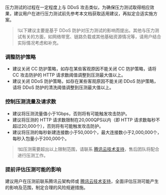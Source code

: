 压力测试的过程在一定程度上与 DDoS 攻击类似，为确保压力测试取得相应效果，建议用户在进行压力测试前先参考本文档获取适用建议，再拟定合适实施方案。
>!以下建议主要是基于 DDoS 防护对压力测试的影响而提出。其他与压力测试有关的方面，如网络带宽、链路负载或其他基础资源情况等，请用户结合实际情况考虑和补充。

### 调整防护策略
- 建议关闭 CC 防护策略，如存在某些客观原因不能关闭 CC 防护策略，请将 CC 攻击防护的 HTTP 请求数阈值调整到压测最大值以上。
- 建议关闭 DDoS 防护策略，如存在某些客观原因不能关闭 DDoS 防护策略，请将 DDoS 防护的清洗阈值调整到压测最大值以上。

### 控制压测流量及请求数
- 建议将压测流量值小于1Gbps，否则将有可能触发攻击防护。
- 建议将压测的 HTTP 请求数限制在20,000QPS以内（即 HTTP 请求数每秒不超过20,000个），否则将有可能触发攻击防护。
- 建议将压测的每秒新建连接数小于50,000个，最大连接数小于2,000,000个，每秒入包量小于200,000个。

>!如压测需要超出以上限制范围，请联系  [腾讯云技术支持](https://cloud.tencent.com/about/connect)，售后团队将配合进行压测工作。

### 提前评估压测可能的影响
建议用户在压测前联系腾讯云架构师或  [腾讯云技术支持](https://cloud.tencent.com/about/connect)，全面评估压测可能产生的影响及范围，制定合理的风险规避措施。
